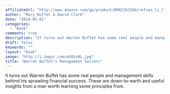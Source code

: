 ```yaml
---
affiliateUrl: "http://www.amazon.com/gp/product/B002ZAJIUG/ref=as_li_tl?ie=UTF8&camp=1789&creative=390957&creativeASIN=B002ZAJIUG&linkCode=as2&tag=jaktre-20&linkId=4PGZ3KSRFIWM45KE"
author: "Mary Buffet & David Clark"
date: "2014-05-01"
categories:
  - "Book"
comments: true
description: "It turns out Warren Buffet has some real people and management skills behind his sprawling financial success. These are down-to-earth and useful insig"
draft: false
keywords: ""
layout: "book"
image: "http://i.imgur.com/wX8zzNL.jpg"
title: "Warren Buffet’s Management Secrets"
---
```


It turns out Warren Buffet has some real people and management skills behind his sprawling financial success. These are down-to-earth and useful insights from a man worth learning some principles from.
